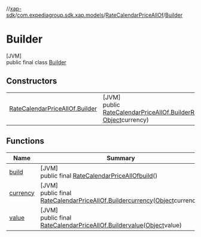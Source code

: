 //[xap-sdk](../../../../index.md)/[com.expediagroup.sdk.xap.models](../../index.md)/[RateCalendarPriceAllOf](../index.md)/[Builder](index.md)

# Builder

[JVM]\
public final class [Builder](index.md)

## Constructors

| | |
|---|---|
| [RateCalendarPriceAllOf.Builder](-rate-calendar-price-all-of.-builder.md) | [JVM]<br>public [RateCalendarPriceAllOf.Builder](index.md)[RateCalendarPriceAllOf.Builder](-rate-calendar-price-all-of.-builder.md)([Object](https://docs.oracle.com/javase/8/docs/api/java/lang/Object.html)value, [Object](https://docs.oracle.com/javase/8/docs/api/java/lang/Object.html)currency) |

## Functions

| Name | Summary |
|---|---|
| [build](build.md) | [JVM]<br>public final [RateCalendarPriceAllOf](../index.md)[build](build.md)() |
| [currency](currency.md) | [JVM]<br>public final [RateCalendarPriceAllOf.Builder](index.md)[currency](currency.md)([Object](https://docs.oracle.com/javase/8/docs/api/java/lang/Object.html)currency) |
| [value](value.md) | [JVM]<br>public final [RateCalendarPriceAllOf.Builder](index.md)[value](value.md)([Object](https://docs.oracle.com/javase/8/docs/api/java/lang/Object.html)value) |
